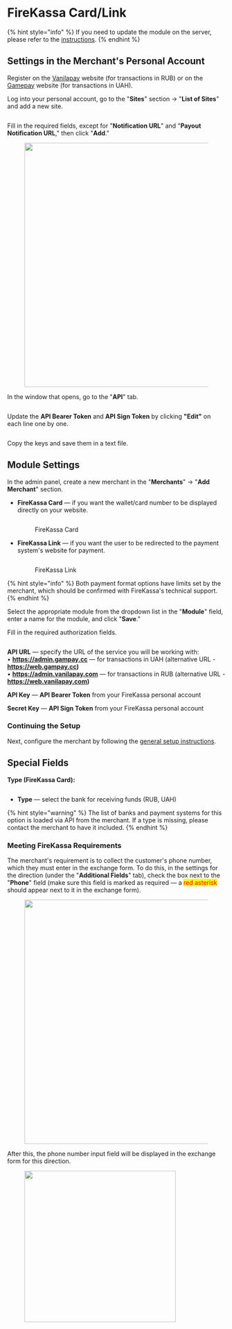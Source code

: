 # FireKassa Card/Link

{% hint style="info" %}
If you need to update the module on the server, please refer to the [instructions](https://premium.gitbook.io/main/osnovnye-nastroiki/faq/obnovlenie-failov-skripta-na-servere/kak-obnovit-faily-na-servere#moduli-merchantov-i-avtovyplat).
{% endhint %}

## Settings in the Merchant's Personal Account

Register on the [Vanilapay](https://web.vanilapay.com/) website (for transactions in RUB) or on the [Gamepay](https://web.gampay.cc/) website (for transactions in UAH).

Log into your personal account, go to the "**Sites**" section -> "**List of Sites**" and add a new site.

<figure><img src="../../../.gitbook/assets/image (749).png" alt=""><figcaption></figcaption></figure>

Fill in the required fields, except for "**Notification URL**" and "**Payout Notification URL**," then click "**Add**."

<figure><img src="../../../.gitbook/assets/image (750).png" alt="" width="563"><figcaption></figcaption></figure>

In the window that opens, go to the "**API**" tab.

<figure><img src="../../../.gitbook/assets/image (751).png" alt=""><figcaption></figcaption></figure>

Update the **API Bearer Token** and **API Sign Token** by clicking **"Edit"** on each line one by one.

<figure><img src="../../../.gitbook/assets/image (752).png" alt=""><figcaption></figcaption></figure>

Copy the keys and save them in a text file.

## Module Settings

In the admin panel, create a new merchant in the "**Merchants**" -> "**Add Merchant**" section.

*   **FireKassa Card** — if you want the wallet/card number to be displayed directly on your website.

    <figure><img src="../../../.gitbook/assets/image (753).png" alt=""><figcaption><p>FireKassa Card</p></figcaption></figure>
*   **FireKassa Link** — if you want the user to be redirected to the payment system's website for payment.

    <figure><img src="../../../.gitbook/assets/image (754).png" alt=""><figcaption><p>FireKassa Link</p></figcaption></figure>

{% hint style="info" %}
Both payment format options have limits set by the merchant, which should be confirmed with FireKassa's technical support.
{% endhint %}

Select the appropriate module from the dropdown list in the "**Module**" field, enter a name for the module, and click "**Save**."

Fill in the required authorization fields.

<figure><img src="../../../.gitbook/assets/image (1421).png" alt=""><figcaption></figcaption></figure>

**API URL** — specify the URL of the service you will be working with:\
• **https://admin.gampay.cc** — for transactions in UAH (alternative URL - **https://web.gampay.cc)**\
• **https://admin.vanilapay.com** — for transactions in RUB (alternative URL - **https://web.vanilapay.com)**

**API Key** — **API Bearer Token** from your FireKassa personal account

**Secret Key** — **API Sign Token** from your FireKassa personal account

### Continuing the Setup

Next, configure the merchant by following the [general setup instructions](https://premium.gitbook.io/rukovodstvo-polzovatelya/osnovnye-nastroiki/merchanty-i-avtovyplaty/merchanty/obshie-nastroiki-merchantov).

## Special Fields

**Type (FireKassa Card):**

<figure><img src="../../../.gitbook/assets/image (649).png" alt=""><figcaption></figcaption></figure>

* **Type** — select the bank for receiving funds (RUB, UAH)

{% hint style="warning" %}
The list of banks and payment systems for this option is loaded via API from the merchant. If a type is missing, please contact the merchant to have it included.
{% endhint %}

### **Meeting FireKassa Requirements**

The merchant's requirement is to collect the customer's phone number, which they must enter in the exchange form. To do this, in the settings for the direction (under the "**Additional Fields**" tab), check the box next to the "**Phone**" field (make sure this field is marked as required — a <mark style="color:red;">red asterisk</mark> should appear next to it in the exchange form).

<figure><img src="../../../.gitbook/assets/изображение (43).png" alt="" width="563"><figcaption></figcaption></figure>

After this, the phone number input field will be displayed in the exchange form for this direction.

<figure><img src="../../../.gitbook/assets/image (63).png" alt="" width="349"><figcaption></figcaption></figure>